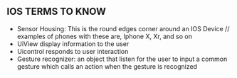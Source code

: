 ## IOS TERMS TO KNOW

-   Sensor Housing: This is the round edges corner around an IOS Device
    // examples of phones with these are, Iphone X, Xr, and so on
- UiView display information to the user
- Uicontrol responds to user interaction
- Gesture recognizer: an object that listen for the user to input a common gesture which calls an action when the gesture is recognized